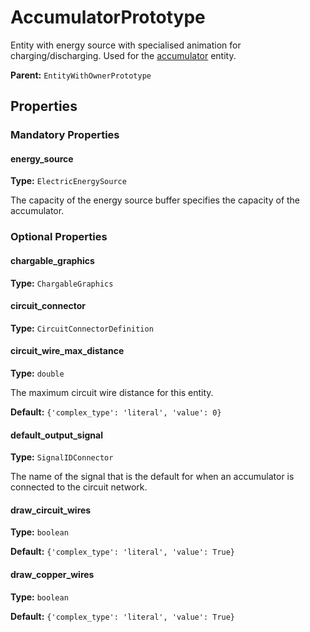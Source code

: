 # AccumulatorPrototype

Entity with energy source with specialised animation for charging/discharging. Used for the [accumulator](https://wiki.factorio.com/Accumulator) entity.

**Parent:** `EntityWithOwnerPrototype`

## Properties

### Mandatory Properties

#### energy_source

**Type:** `ElectricEnergySource`

The capacity of the energy source buffer specifies the capacity of the accumulator.

### Optional Properties

#### chargable_graphics

**Type:** `ChargableGraphics`



#### circuit_connector

**Type:** `CircuitConnectorDefinition`



#### circuit_wire_max_distance

**Type:** `double`

The maximum circuit wire distance for this entity.

**Default:** `{'complex_type': 'literal', 'value': 0}`

#### default_output_signal

**Type:** `SignalIDConnector`

The name of the signal that is the default for when an accumulator is connected to the circuit network.

#### draw_circuit_wires

**Type:** `boolean`



**Default:** `{'complex_type': 'literal', 'value': True}`

#### draw_copper_wires

**Type:** `boolean`



**Default:** `{'complex_type': 'literal', 'value': True}`

